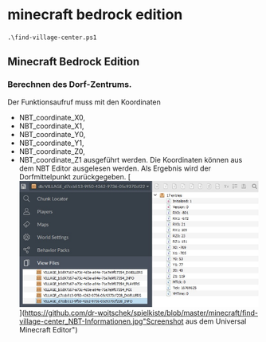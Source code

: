 # minecraft bedrock edition
`.\find-village-center.ps1`

## Minecraft Bedrock Edition
### Berechnen des Dorf-Zentrums.
Der Funktionsaufruf muss mit den Koordinaten 
- NBT_coordinate_X0,
- NBT_coordinate_X1,
- NBT_coordinate_Y0,
- NBT_coordinate_Y1,
- NBT_coordinate_Z0,
- NBT_coordinate_Z1 ausgeführt werden.
Die Koordinaten können aus dem NBT Editor ausgelesen werden.
Als Ergebnis wird der Dorfmittelpunkt zurückgegeben.
[![](https://github.com/dr-woitschek/spielkiste/blob/master/minecraft/find-village-center_NBT-Informationen.jpg)](https://github.com/dr-woitschek/spielkiste/blob/master/minecraft/find-village-center_NBT-Informationen.jpg"Screenshot aus dem Universal Minecraft Editor")